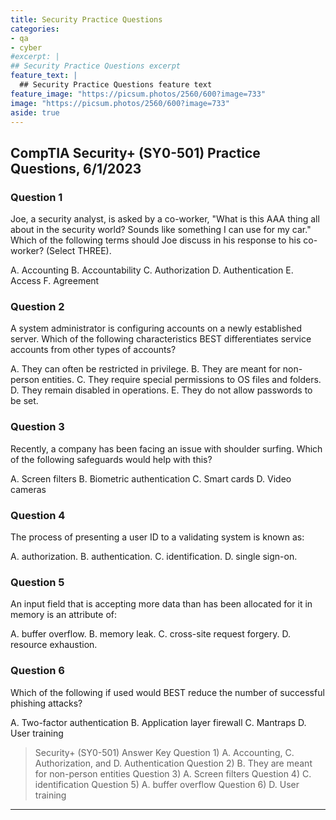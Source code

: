 ```yaml
---
title: Security Practice Questions
categories:
- qa
- cyber
#excerpt: |
## Security Practice Questions excerpt
feature_text: |  
  ## Security Practice Questions feature text
feature_image: "https://picsum.photos/2560/600?image=733"
image: "https://picsum.photos/2560/600?image=733"
aside: true
---
```


## CompTIA Security+ (SY0-501) Practice Questions, 6/1/2023

### Question 1

Joe, a security analyst, is asked by a co-worker, "What is this AAA thing all about in the security world? Sounds like something I can use for my car." Which of the following terms should Joe discuss in his response to his co-worker? (Select THREE).

A. Accounting
​B. Accountability
​C. Authorization
D. Authentication
E. Access
F. Agreement

### Question 2

A system administrator is configuring accounts on a newly established server. Which of the following characteristics BEST differentiates service accounts from other types of accounts?

A. They can often be restricted in privilege.
​B. They are meant for non-person entities.
​C. They require special permissions to OS files and folders.
D. They remain disabled in operations.
E. They do not allow passwords to be set.

### Question 3

Recently, a company has been facing an issue with shoulder surfing. Which of the following safeguards would help with this?

A. Screen filters
​B. Biometric authentication
​C. Smart cards
D. Video cameras

### Question 4

The process of presenting a user ID to a validating system is known as:

A. authorization.
​B. authentication.
​C. identification.
D. single sign-on.

### Question 5

An input field that is accepting more data than has been allocated for it in memory is an attribute of:

A. buffer overflow.
​B. memory leak.
​C. cross-site request forgery.
D. resource exhaustion.

### Question 6

Which of the following if used would BEST reduce the number of successful phishing attacks?

A. Two-factor authentication
​B. Application layer firewall
​C. Mantraps
D. User training

>Security+ (SY0-501) Answer Key
Question 1) ​A. Accounting, C. Authorization, and D. Authentication
Question 2) B. They are meant for non-person entities
Question 3) A. Screen filters
Question 4) ​C. identification
Question 5) A. buffer overflow
Question 6) D. User training  

---
